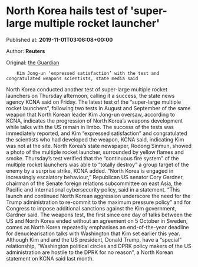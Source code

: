 
# North Korea hails test of 'super-large multiple rocket launcher'

Published at: **2019-11-01T03:06:08+00:00**

Author: **Reuters**

Original: [the Guardian](https://www.theguardian.com/world/2019/nov/01/north-korea-hails-test-of-super-large-multiple-rocket-launcher)


        Kim Jong-un ‘expressed satisfaction’ with the test and congratulated weapons scientists, state media said
      
North Korea conducted another test of super-large multiple rocket launchers on Thursday afternoon, calling it a success, the state news agency KCNA said on Friday.
The latest test of the “super-large multiple rocket launchers”, following two tests in August and September of the same weapon that North Korean leader Kim Jong-un oversaw, according to KCNA, indicates the progression of North Korea’s weapons development while talks with the US remain in limbo.
The success of the tests was immediately reported, and Kim “expressed satisfaction” and congratulated the scientists who had developed the weapon, KCNA said, indicating Kim was not at the site.
North Korea’s state newspaper, Rodong Sinmun, showed a photo of the multiple rocket launcher, surrounded by yellow flames and smoke.
Thursday’s test verified that the “continuous fire system” of the multiple rocket launchers was able to “totally destroy” a group target of the enemy by a surprise strike, KCNA added.
“North Korea is engaged in increasingly escalatory behaviour,” Republican US senator Cory Gardner, chairman of the Senate foreign relations subcommittee on east Asia, the Pacific and international cybersecurity policy, said in a statement.
“This launch and continued North Korean aggression underscore the need for the Trump administration to re-commit to the maximum pressure policy” and for Congress to impose additional sanctions against the Kim government, Gardner said.
The weapons test, the first since one day of talks between the US and North Korea ended without an agreement on 5 October in Sweden, comes as North Korea repeatedly emphasises an end-of-the-year deadline for denuclearisation talks with Washington that Kim set earlier this year.
Although Kim and and the US president, Donald Trump, have a “special” relationship, “Washington political circles and DPRK policy makers of the US administration are hostile to the DPRK for no reason”, a North Korean statement on KCNA said last month.

